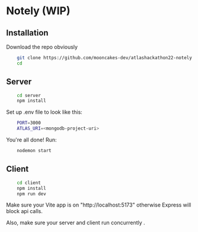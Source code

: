 # Notely (WIP)

## Installation

Download the repo obviously

```bash
    git clone https://github.com/mooncakes-dev/atlashackathon22-notely.git
    cd 
```

## Server

```bash
    cd server
    npm install
```

Set up .env file to look like this:

```bash
    PORT=3000
    ATLAS_URI=<mongodb-project-uri>
```

You're all done! Run:

```bash
    nodemon start
```

## Client

```bash
    cd client
    npm install
    npm run dev
```

Make sure your Vite app is on "http://localhost:5173" otherwise Express will block api calls.

Also, make sure your server and client run concurrently .